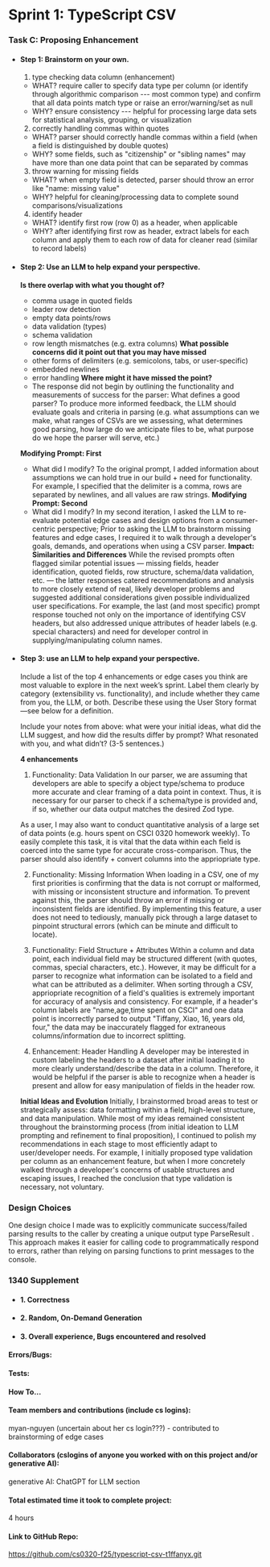 # Sprint 1: TypeScript CSV

### Task C: Proposing Enhancement

- #### Step 1: Brainstorm on your own.

    1. type checking data column (enhancement)
    -  WHAT? require caller to specify data type per column (or identify through algorithmic comparison --- most common type) and confirm that all data points match type or raise an error/warning/set as null
    - WHY? ensure consistency --- helpful for processing large data sets for statistical analysis, grouping, or visualization

    2. correctly handling commas within quotes
    - WHAT? parser should correctly handle commas within a field (when a field is distinguished by double quotes)
    - WHY? some fields, such as "citizenship" or "sibling names" may have more than one data point that can be separated by commas

    3. throw warning for missing fields
    - WHAT? when empty field is detected, parser should throw an error like "name: missing value"
    - WHY? helpful for cleaning/processing data to complete sound comparisons/visualizations

    4. identify header
    - WHAT? identify first row (row 0) as a header, when applicable
    - WHY? after identifying first row as header, extract labels for each column and apply them to each row of data for cleaner read (similar to record labels)
    

- #### Step 2: Use an LLM to help expand your perspective.

    **Is there overlap with what you thought of?**
    - comma usage in quoted fields
    - leader row detection
    - empty data points/rows
    - data validation (types)
    - schema validation
    - row length mismatches (e.g. extra columns)
    **What possible concerns did it point out that you may have missed** 
    - other forms of delimiters (e.g. semicolons, tabs, or user-specific)
    - embedded newlines
    - error handling
    **Where might it have missed the point?** 
    - The response did not begin by outlining the functionality and measurements of success for the parser: What defines a good parser? To produce more informed feedback, the LLM should evaluate goals and criteria in parsing (e.g. what assumptions can we make, what ranges of CSVs are we assessing, what determines good parsing, how large do we anticipate files to be, what purpose do we hope the parser will serve, etc.)

    **Modifying Prompt: First** 
    - What did I modify? To the original prompt, I added information about assumptions we can hold true in our build + need for functionality. For example, I specified that the delimiter is a comma, rows are separated by newlines, and all values are raw strings.
    **Modifying Prompt: Second**
    - What did I modify? In my second iteration, I asked the LLM to re-evaluate potential edge cases and design options from a consumer-centric perspective; Prior to asking the LLM to brainstorm missing features and edge cases, I required it to walk through a developer's goals, demands, and operations when using a CSV parser. 
    **Impact: Similarities and Differences**
    While the revised prompts often flagged similar potential issues — missing fields, header identification, quoted fields, row structure, schema/data validation, etc. — the latter responses catered recommendations and analysis to more closely extend of real, likely developer problems and suggested additional considerations given possible individualized user specifications. For example, the last (and most specific) prompt response touched not only on the importance of identifying CSV headers, but also addressed unique attributes of header labels (e.g. special characters) and need for developer control in supplying/manipulating column names. 


- #### Step 3: use an LLM to help expand your perspective.

    Include a list of the top 4 enhancements or edge cases you think are most valuable to explore in the next week’s sprint. Label them clearly by category (extensibility vs. functionality), and include whether they came from you, the LLM, or both. Describe these using the User Story format—see below for a definition. 

    Include your notes from above: what were your initial ideas, what did the LLM suggest, and how did the results differ by prompt? What resonated with you, and what didn’t? (3-5 sentences.) 

    **4 enhancements**
    1. Functionality: Data Validation
    In our parser, we are assuming that developers are able to specify a object type/schema to produce more accurate and clear framing of a data point in context. Thus, it is necessary for our parser to check if a schema/type is provided and, if so, whether our data output matches the desired Zod type. 

    As a user, I may also want to conduct quantitative analysis of a large set of data points (e.g. hours spent on CSCI 0320 homework weekly). To easily complete this task, it is vital that the data within each field is coerced into the same type for accurate cross-comparison. Thus, the parser should also identify + convert columns into the appriopriate type. 

    2. Functionality: Missing Information
    When loading in a CSV, one of my first priorities is confirming that the data is not corrupt or malformed, with missing or inconsistent structure and information. To prevent against this, the parser should throw an error if missing or inconsistent fields are identified. By implementing this feature, a user does not need to tediously, manually pick through a large dataset to pinpoint structural errors (which can be minute and difficult to locate).

    3. Functionality: Field Structure + Attributes
    Within a column and data point, each individual field may be structured different (with quotes, commas, special characters, etc.). However, it may be difficult for a parser to recognize what information can be isolated to a field and what can be attributed as a delimiter. When sorting through a CSV, appriopriate recognition of a field's qualities is extremely important for accuracy of analysis and consistency. For example, if a header's column labels are "name,age,time spent on CSCI" and one data point is incorrectly parsed to output "Tiffany, Xiao, 16, years old, four," the data may be inaccurately flagged for extraneous columns/information due to incorrect splitting. 

    4. Enhancement: Header Handling
    A developer may be interested in custom labeling the headers to a dataset after initial loading it to more clearly understand/describe the data in a column. Therefore, it would be helpful if the parser is able to recognize when a header is present and allow for easy manipulation of fields in the header row. 

    **Initial Ideas and Evolution**
    Initially, I brainstormed broad areas to test or strategically assess: data formatting within a field, high-level structure, and data manipulation. While most of my ideas remained consistent throughout the brainstorming process (from initial ideation to LLM prompting and refinement to final proposition), I continued to polish my recommendations in each stage to most efficiently adapt to user/developer needs. For example, I initially proposed type validation per column as an enhancement feature, but when I more concretely walked through a developer's concerns of usable structures and escaping issues, I reached the conclusion that type validation is necessary, not voluntary. 

### Design Choices

One design choice I made was to explicitly communicate success/failed parsing results to the caller by creating a unique output type ParseResult<T> . This approach makes it easier for calling code to programmatically respond to errors, rather than relying on parsing functions to print messages to the console.

### 1340 Supplement

- #### 1. Correctness

- #### 2. Random, On-Demand Generation

- #### 3. Overall experience, Bugs encountered and resolved
#### Errors/Bugs:
#### Tests:
#### How To…

#### Team members and contributions (include cs logins):
myan-nguyen (uncertain about her cs login???) - contributed to brainstorming of edge cases

#### Collaborators (cslogins of anyone you worked with on this project and/or generative AI): 
generative AI: ChatGPT for LLM section
#### Total estimated time it took to complete project: 
4 hours
#### Link to GitHub Repo:  
https://github.com/cs0320-f25/typescript-csv-t1ffanyx.git
